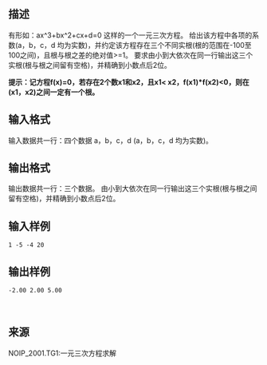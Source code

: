 ## 描述

<p> 有形如：ax^3+bx^2+cx+d=0 这样的一个一元三次方程。 给出该方程中各项的系数(a，b，c，d 均为实数)，并约定该方程存在三个不同实根(根的范围在-100至100之间)，且根与根之差的绝对值>=1。 要求由小到大依次在同一行输出这三个实根(根与根之间留有空格)，并精确到小数点后2位。 </p> <p> <strong>提示：记方程f(x)=0，若存在2个数x1和x2，且x1< x2，f(x1)*f(x2)<0，则在(x1，x2)之间一定有一个根。</strong> </p>

## 输入格式

输入数据共一行：四个数据 a，b，c，d (a，b，c，d 均为实数)。

## 输出格式

输出数据共一行：三个数据。 由小到大依次在同一行输出这三个实根(根与根之间留有空格)，并精确到小数点后2位。

## 输入样例

```plaintext
1 -5 -4 20 
```

## 输出样例

```plaintext
-2.00 2.00 5.00 
```



 

## 来源

NOIP_2001.TG1:一元三次方程求解


